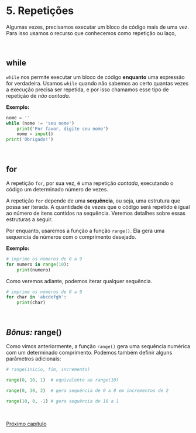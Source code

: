 # 5. Repetições

Algumas vezes, precisamos executar um bloco de código mais de uma vez. Para isso usamos o recurso que conhecemos como repetição ou laço,  

<br>

## while

`while` nos permite executar um bloco de código **enquanto** uma expressão for verdadeira. Usamos `while` quando não sabemos ao certo quantas vezes a execução precisa ser repetida, e por isso chamamos esse tipo de repetição de *não contada.*

**Exemplo:**

```python
nome = ''
while (nome != 'seu nome')
    print('Por favor, digite seu nome')
    nome = input()
print('Obrigado!')
```


<br>

## for

A repetição `for`, por sua vez, é uma repetição *contada*, executando o código um determinado número de vezes. 

A repetição `for` depende de uma **sequência**, ou seja, uma estrutura que possa ser iterada. A quantidade de vezes que o código será repetido é igual ao número de itens contidos na sequência. Veremos detalhes sobre essas estruturas a seguir.

Por enquanto, usaremos a função a função `range()`. Ela gera uma sequencia de números com o comprimento desejado.

**Exemplo:**

```python
# imprime os números de 0 a 9
for numero in range(10):
    print(numero)
```

Como veremos adiante, podemos iterar qualquer sequência. 

```python
# imprime os números de 0 a 9
for char in 'abcdefgh':
    print(char)
```

<br>

## *Bônus:* range()

Como vimos anteriormente, a função `range()` gera uma sequência numérica com um determinado comprimento. Podemos também definir alguns parâmetros adicionais:

```python
# range(inicio, fim, incremento)

range(0, 10, 1)  # equivalente ao range(10)

range(0, 10, 2)  # gera sequência de 0 a 8 em incrementos de 2

range(10, 0, -1) # gera sequência de 10 a 1
```

<br>

[Próximo capítulo](./6_Sequencias.md)